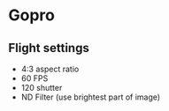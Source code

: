 # Gopro

## Flight settings

* 4:3 aspect ratio
* 60 FPS
* 120 shutter
* ND Filter (use brightest part of image)

